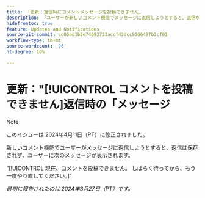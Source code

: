 ```yaml
---
title: 「更新：返信時にコメントメッセージを投稿できません」
description: 「ユーザーが新しいコメント機能でメッセージに返信しようとすると、返信が保存されず、メッセージが表示されます。」
hidefromtoc: true
feature: Updates and Notifications
source-git-commit: cd05ad1b5e74693723accf43dcc9566497b3cf01
workflow-type: tm+mt
source-wordcount: '96'
ht-degree: 10%

---
```



# 更新：&quot;[!UICONTROL コメントを投稿できません]返信時の「メッセージ

>[!NOTE]
>
>このイシューは 2024年4月11日（PT）に修正されました。

新しいコメント機能でユーザーがメッセージに返信しようとすると、返信は保存されず、ユーザーに次のメッセージが表示されます。

“[!UICONTROL 現在、コメントを投稿できません。 しばらく待ってから、もう一度やり直してください。]“

_最初に報告されたのは 2024年3月27日（PT）です。_

